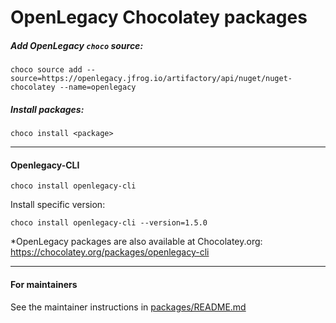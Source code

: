 
# OpenLegacy Chocolatey packages

##### Add OpenLegacy `choco` source:


```console
choco source add --source=https://openlegacy.jfrog.io/artifactory/api/nuget/nuget-chocolatey --name=openlegacy
```


##### Install packages:

```console
choco install <package>
```
---

#### Openlegacy-CLI

```console
choco install openlegacy-cli
```

Install specific version:
```console
choco install openlegacy-cli --version=1.5.0
```

*OpenLegacy packages are also available at Chocolatey.org: https://chocolatey.org/packages/openlegacy-cli

---
#### For maintainers

See the maintainer instructions in [packages/README.md](packages/README.md)
